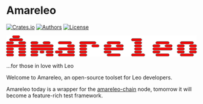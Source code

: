 # Amareleo

[![Crates.io](https://img.shields.io/crates/v/amareleo.svg?color=neon)](https://crates.io/crates/amareleo)
[![Authors](https://img.shields.io/badge/authors-Amareleo-orange.svg)](https://amareleo.com)
[![License](https://img.shields.io/badge/License-Apache%202.0-blue.svg)](./LICENSE.md)

![Amareleo](docs/amareleo.svg)

...for those in love with Leo

Welcome to Amareleo, an open-source toolset for Leo developers.

Amareleo today is a wrapper for the [amareleo-chain](https://github.com/kaxxa123/amareleo-chain) node, tomorrow it will become a feature-rich test framework.